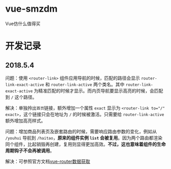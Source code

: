 # vue-smzdm
Vue仿什么值得买

# 开发记录

## 2018.5.4

问题：使用 `<router-link>` 组件应用导航的时候，匹配的路径会显示 `router-link-exact-active` 和 `router-link-active` 两个类名。其中 `router-link-exact-active` 为精准匹配的时候才显示。而内页导航要显示高亮的时候，会匹配到 `/` 这个路径。

解决：单独拎出`首页`链接，额外增加一个属性 `exact` 显示为 `<router-link to="/" exact>`，这个链接只会在地址为 `/` 的时候被激活。只需要给 `router-link-active` 额外增加高亮样式。


问题：增加商品列表页及嵌套路由的时候，需要响应路由参数的变化，例如从 `/youhui` 导航到 `/haitao`，**原来的组件实例 `list` 会被复用**。因为两个路由都渲染同个组件，比起销毁再创建，复用则显得更加高效。**不过，这也意味着组件的生命周期钩子不会再被调用**。

解决：可参照官方文档[vue-router数据获取](https://router.vuejs.org/zh-cn/advanced/data-fetching.html)